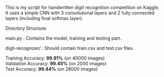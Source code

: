 This is my script for handwritten digit recognition competition on Kaggle.<br/>
It uses a simple CNN with 3 convolutional layers and 2 fully connected layers (including final softmax layer).<br/>

Directory Structure:<br/>

main.py : Contains the model, training and testing part.<br/>

digit-recognizer/ : Should contain train.csv and test.csv files.<br/>

Training Accuracy: **99.91%** (on 40000 images) <br/>
Validation Accuracy: **99.45%** (on 2000 images) <br/>
Test Accuracy: **99.44%** (on 28000 images) <br/>


